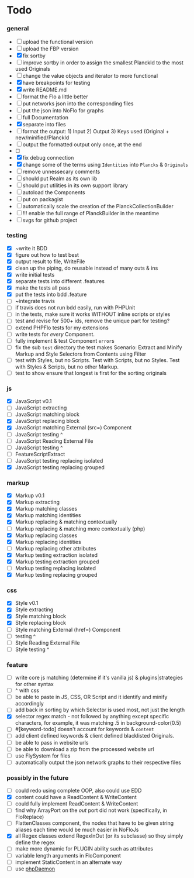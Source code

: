 # Todo

### general
* [ ] upload the functional version
* [ ] upload the FBP version
* [x] fix sortby
* [ ] improve sortby in order to assign the smallest PlanckId to the most used Originals
* [ ] change the value objects and iterator to more functional
* [x] have breakpoints for testing 
* [x] write README.md
* [ ] format the Flo a little better 
* [ ] put networks json into the corresponding files
* [ ] put the json into NoFlo for graphs
* [ ] full Documentation
* [x] separate into files
* [ ] format the output: 1) Input 2) Output 3) Keys used (Original + new/minified/PlanckId
* [ ] output the formatted output only once, at the end
* [ ]
* [x] fix debug connection
* [x] change some of the terms using `Identities` into `Plancks` & `Originals`
* [ ] remove unnessecary comments
* [ ] should put Realm as its own lib
* [ ] should put utilities in its own support library
* [ ] autoload the Components
* [ ] put on packagist
* [ ] automatically scale the creation of the PlanckCollectionBuilder
* [ ] !!! enable the full range of PlanckBuilder in the meantime
* [ ] svgs for github project

### testing
* [x] ~write it BDD 
* [x] figure out how to test best
* [x] output result to file, WriteFile 
* [x] clean up the piping, do reusable instead of many outs & ins
* [x] write initial tests
* [x] separate tests into different .features
* [x] make the tests all pass
* [x] put the tests into bdd .feature
* [ ] ~integrate travis
* [ ] if travis does not run bdd easily, run with PHPUnit
* [ ] in the tests, make sure it works WITHOUT inline scripts or styles
* [ ] test and revise for 500+ ids, remove the unique part for testing?
* [ ] extend PHPFlo tests for my extensions
* [ ] write tests for _every_ Component.
* [ ] fully implement & test Component `error`s
* [ ] fix the sub `test` directory the test makes
Scenario: Extract and Minify Markup and Style Selectors from Contents using Filter
* [ ] test with Styles, but no Scripts. Test with Scripts, but no Styles. Test with Styles & Scripts, but no other Markup.
* [ ] test to show ensure that longest is first for the sorting originals

### js
* [x] JavaScript v0.1
* [ ] JavaScript extracting 
* [ ] JavaScript matching block
* [x] JavaScript replacing block 
* [x] JavaScript matching External (src=) Component
* [ ] JavaScript testing ^ 
* [ ] JavaScript Reading External File
* [ ] JavaScript testing ^
* [ ] FeatureScriptExtract
* [ ] JavaScript testing replacing isolated
* [x] JavaScript testing replacing grouped 

### markup
* [x] Markup v0.1
* [x] Markup extracting 
* [x] Markup matching classes
* [x] Markup matching identities
* [x] Markup replacing & matching contextually
* [ ] Markup replacing & matching more contextually (php)
* [x] Markup replacing classes 
* [x] Markup replacing identities 
* [ ] Markup replacing other attributes
* [x] Markup testing extraction isolated
* [x] Markup testing extraction grouped
* [ ] Markup testing replacing isolated
* [x] Markup testing replacing grouped 

### css
* [x] Style v0.1
* [x] Style extracting 
* [x] Style matching block
* [x] Style replacing block 
* [ ] Style matching External (href=) Component
* [ ] testing ^ 
* [ ] Style Reading External File
* [ ] Style testing ^

### feature
* [ ] write core js matching (determine if it's vanilla js) & plugins|strategies for other syntax
* [ ] ^ with css 
* [ ] be able to paste in JS, CSS, OR Script and it identify and minify accordingly
* [ ] add back in sorting by which Selector is used most, not just the length
* [x] selector regex match - not followed by anything except specific characters, for example, it was matching .5 in background-color(0.5)
* [ ] #[keyword-todo] doesn't account for keywords & `content`
* [ ] add client defined keywords & client defined blacklisted Originals.
* [ ] be able to pass in website urls
* [ ] be able to download a zip from the processed website url
* [ ] use FlySystem for files
* [ ] automatically output the json network graphs to their respective files

### possibly in the future 
* [ ] could redo using complete OOP, also could use EDD
* [x] content could have a ReadContent & WriteContent
* [ ] could fully implement ReadContent & WriteContent 
* [ ] find why ArrayPort on the *out* port did not work (specifically, in FloReplace)
* [ ] FlattenClasses component, the nodes that have to be given string aliases each time would be much easier in NoFloJs
* [x] all Regex classes extend RegexInOut (or its subclasse) so they simply define the regex
* [ ] make more dynamic for PLUGIN ability such as attributes
* [ ] variable length arguments in FloComponent
* [ ] implement StaticContent in an alternate way
* [ ] use [phpDaemon](http://daemon.io) 
